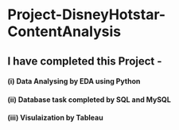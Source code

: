 # Project-DisneyHotstar-ContentAnalysis
## I have completed this Project - 
#### (i)   Data Analysing by EDA using Python
#### (ii)  Database task completed by SQL and MySQL
#### (iii) Visulaization by Tableau
